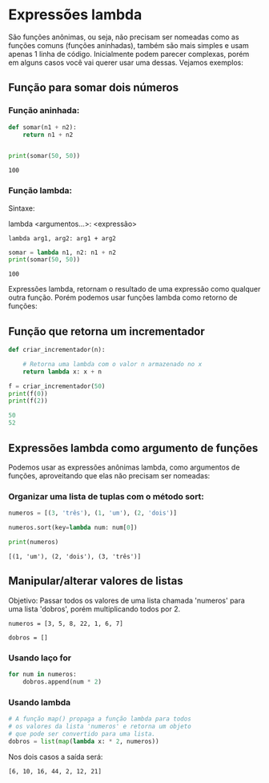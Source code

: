 # Expressões lambda

São funções anônimas, ou seja, não precisam ser nomeadas como as funções comuns (funções aninhadas), também são mais simples e usam apenas 1 linha de código. Inicialmente podem parecer complexas, porém em alguns casos você vai querer usar uma dessas. Vejamos exemplos:


## Função para somar dois números

### Função aninhada:
```python
def somar(n1 + n2):
    return n1 + n2


print(somar(50, 50))
```

```
100
```

### Função lambda:
Sintaxe: 

lambda <argumentos...\>: <expressão>

```lambda arg1, arg2: arg1 + arg2```

```python
somar = lambda n1, n2: n1 + n2
print(somar(50, 50))
```

```
100
```

Expressões lambda, retornam o resultado de uma expressão como qualquer outra função. Porém podemos usar funções lambda como retorno de funções:


## Função que retorna um incrementador

```python
def criar_incrementador(n):

    # Retorna uma lambda com o valor n armazenado no x
    return lambda x: x + n
```

```python
f = criar_incrementador(50)
print(f(0))
print(f(2))
```

```python
50
52
```


## Expressões lambda como argumento de funções
Podemos usar as expressões anônimas lambda, como argumentos de funções, aproveitando que elas não precisam ser nomeadas:

### Organizar uma lista de tuplas com o método sort:
```python
numeros = [(3, 'três'), (1, 'um'), (2, 'dois')]

numeros.sort(key=lambda num: num[0])

print(numeros)
```

```
[(1, 'um'), (2, 'dois'), (3, 'três')]
```

## Manipular/alterar valores de listas
Objetivo: Passar todos os valores de uma lista chamada 'numeros' para uma lista 'dobros', porém multiplicando todos por 2.

```numeros = [3, 5, 8, 22, 1, 6, 7]```

```dobros = []```

### Usando laço **for**
```python
for num in numeros:
    dobros.append(num * 2)
```

### Usando lambda
```python
# A função map() propaga a função lambda para todos 
# os valores da lista 'numeros' e retorna um objeto 
# que pode ser convertido para uma lista.
dobros = list(map(lambda x: * 2, numeros))
```

Nos dois casos a saída será:
```
[6, 10, 16, 44, 2, 12, 21]
```
